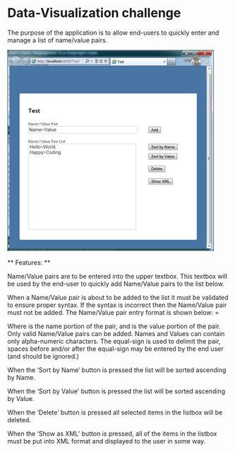 # Data-Visualization challenge

The purpose of the application is to allow end-users to quickly enter and manage a list of name/value pairs.

<img src="show.png">

** Features: **

Name/Value pairs are to be entered into the upper textbox. This textbox will be used by the end-user to quickly add Name/Value pairs to the list below.

When a Name/Value pair is about to be added to the list it must be validated to ensure proper syntax. If the syntax is incorrect then the Name/Value pair must not be added. The Name/Value pair entry format is shown below:
<name> = <value>

Where <name> is the name portion of the pair, and <value> is the value portion of the pair. Only valid Name/Value pairs can be added. Names and Values can contain only alpha-numeric characters. The equal-sign is used to delimit the pair, spaces before and/or after the equal-sign may be entered by the end user (and should be ignored.) 

When the ‘Sort by Name’ button is pressed the list will be sorted ascending by Name.

When the ‘Sort by Value’ button is pressed the list will be sorted ascending by Value.

When the ‘Delete’ button is pressed all selected items in the listbox will be deleted.

When the ‘Show as XML’ button is pressed, all of the items in the listbox must be put into XML format and displayed to the user in some way.


